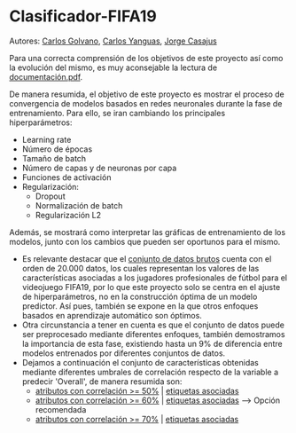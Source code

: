 # Clasificador-FIFA19
Autores: [Carlos Golvano](https://github.com/CarlosGolvano), [Carlos Yanguas](https://github.com/c-yanguas), [Jorge Casajus](https://github.com/jogecodes)


Para una correcta comprensión de los objetivos de este proyecto así como la evolución del mismo, es muy aconsejable la lectura de [documentación.pdf](https://github.com/c-yanguas/Clasificador-FIFA19/blob/main/Documentacion.pdf).

De manera resumida, el objetivo de este proyecto es mostrar el proceso de convergencia de modelos basados en redes neuronales durante la fase de entrenamiento. Para ello, se iran cambiando los principales hiperparámetros:
- Learning rate
- Número de épocas
- Tamaño de batch
- Número de capas y de neuronas por capa
- Funciones de activación
- Regularización:
  - Dropout
  - Normalización de batch
  - Regularización L2

Además, se mostrará como interpretar las gráficas de entrenamiento de los modelos, junto con los cambios que pueden ser oportunos para el mismo.

- Es relevante destacar que el [conjunto de datos brutos](https://github.com/c-yanguas/Clasificador-FIFA19/blob/main/FootballPlayerRawDataset.csv) cuenta con el orden de 20.000 datos, los cuales representan los valores de las características asociadas a los jugadores profesionales de fútbol para el videojuego FIFA19, por lo que este proyecto solo se centra en el ajuste de hiperparámetros, no en la construcción óptima de un modelo predictor. Así pues, también se expone en la  que otros enfoques basados en aprendizaje automático son óptimos.
- Otra circunstancia a tener en cuenta es que el conjunto de datos puede ser preprocesado mediante diferentes enfoques, también demostramos la importancia de esta fase, existiendo hasta un 9% de diferencia entre modelos entrenados por diferentes conjuntos de datos.
- Dejamos a continuación el conjunto de características obtenidas mediante diferentes umbrales de correlación respecto de la variable a predecir 'Overall', de manera resumida son:
  -   [atributos con correlación >= 50%](https://github.com/c-yanguas/Clasificador-FIFA19/blob/main/Preprocesado/atributos50.csv) | [etiquetas asociadas](https://github.com/c-yanguas/Clasificador-FIFA19/blob/main/Preprocesado/etiquetas50.csv)
  -    [atributos con correlación >= 60%](https://github.com/c-yanguas/Clasificador-FIFA19/blob/main/Preprocesado/atributos60.csv) | [etiquetas asociadas](https://github.com/c-yanguas/Clasificador-FIFA19/blob/main/Preprocesado/etiquetas60.csv) --> Opción recomendada
  -   [atributos con correlación >= 70%](https://github.com/c-yanguas/Clasificador-FIFA19/blob/main/Preprocesado/atributos70.csv) | [etiquetas asociadas](https://github.com/c-yanguas/Clasificador-FIFA19/blob/main/Preprocesado/etiquetas70.csv)



 
